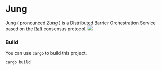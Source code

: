 # Jung
Jung ( pronounced _Zung_ ) is a Distributed Barrier Orchestration Service based on the [Raft](https://raft.github.io/) consensus protocol.
[![](https://tokei.rs/b1/github/jung-io/jung?category=lines)](https://github.com/jung-io/jung)

### Build
You can use `cargo` to build this project.

```bash
cargo build
```
